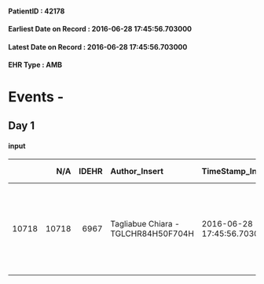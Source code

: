 
#### PatientID : 42178
#### Earliest Date on Record : 2016-06-28 17:45:56.703000
#### Latest Date on Record : 2016-06-28 17:45:56.703000
#### EHR Type : AMB

# Events - 

## Day 1

#### input
|       |    N/A |   IDEHR | Author_Insert                       | TimeStamp_Insert           | EHRType   |   PatientID |   IDDigitalSignDocument | persone_vicine   |   Unnamed: 0_x.1 |   IDANAMNESI_SOCIALE | Patient   | FamigliaAltro   | Paziente_T   | FamigliaAltro_T   |   Non_Rilevabile_x.1 | Note_Non_Rilevabile_x.1   | opt_Problemi   | chk_contr_sintomi   | chk_competenza                                 | opt_paziente_a   | opt_famiglia_a   | opt_adeguatezza   | opt_paziente_solo   | ds_note_con                                              | opt_presente_assente   | Presenza_minori   | Caregiver_principale   | opt_capacita     | ds_familiari_coinv               | opt_risorse_ec   | opt_paziente_psi   | opt_Ins_vol   | ds_note_prio                                                                                     | opt_inv_civile   |   invalidita_perc | Needs     | Fragility   | opt_indennita_acc   | opt_legge   | opt_famiglia_psi   |
|------:|-------:|--------:|:------------------------------------|:---------------------------|:----------|------------:|------------------------:|:-----------------|-----------------:|---------------------:|:----------|:----------------|:-------------|:------------------|---------------------:|:--------------------------|:---------------|:--------------------|:-----------------------------------------------|:-----------------|:-----------------|:------------------|:--------------------|:---------------------------------------------------------|:-----------------------|:------------------|:-----------------------|:-----------------|:---------------------------------|:-----------------|:-------------------|:--------------|:-------------------------------------------------------------------------------------------------|:-----------------|------------------:|:----------|:------------|:--------------------|:------------|:-------------------|
| 10718 |  10718 |    6967 | Tagliabue Chiara - TGLCHR84H50F704H | 2016-06-28 17:45:56.703000 | AMB       |       42178 |                  409720 | N/A              |             3578 |                 2336 | Si#1      | Si#1            | Si#1         | Si#1              |                    0 | NR                        | No#0           | controllo sintomi#0 | competenza/capacit√† assistenziale caregiver#0 | Congruenti#1     | Congruenti#1     | Da valutare#2     | No#0                | Vive con la moglie Daniela di 66 aa e il figlio Riccardo | Presente#1             | No#0              | wife                   | Incrementabile#1 | Il figlio Roberto vive a Rozzano | Adeguate#1       | No#0               | No#0          | I sanitari ospedalieri hanno consigliato il ricovero in hospice per gestione della terminalit√†. | Si#1             |                90 | Clinici#0 | nessuna#0   | No#0                | No#0        | No#0               |


